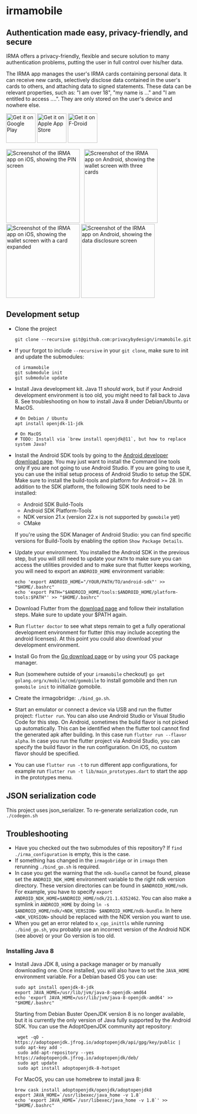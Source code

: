 # irmamobile

## Authentication made easy, privacy-friendly, and secure

IRMA offers a privacy-friendly, flexible and secure solution to many authentication problems,
putting the user in full control over his/her data.

The IRMA app manages the user's IRMA cards containing personal data. It can receive new cards, selectively disclose data contained in the user's cards to others, and
attaching data to signed statements. These data can be relevant properties, such as: "I am over 18", "my name is
..." and "I am entitled to access ....". They are only stored on the user's device and nowhere else.

[<img src="https://play.google.com/intl/en_us/badges/images/generic/en-play-badge.png"
     alt="Get it on Google Play"
     height="80">](https://play.google.com/store/apps/details?id=org.irmacard.cardemu)
[<img src="https://privacybydesign.foundation/images/app-store-badge-padded.png"
     alt="Get it on Apple App Store"
     height="80">](https://itunes.apple.com/nl/app/irma-authentication/id1294092994)
[<img src="https://fdroid.gitlab.io/artwork/badge/get-it-on.png"
     alt="Get it on F-Droid"
     height="80">](https://f-droid.org/packages/org.irmacard.cardemu/)

<img src="https://irma.app/docs/assets/irmamobile/ios_pin.png" width="200" alt="Screenshot of the IRMA app on iOS, showing the PIN screen" /> &nbsp;
<img src="https://irma.app/docs/assets/irmamobile/android_wallet.png" width="200" alt="Screenshot of the IRMA app on Android, showing the wallet screen with three cards" /> &nbsp;
<img src="https://irma.app/docs/assets/irmamobile/ios_wallet_expanded.png" width="200" alt="Screenshot of the IRMA app on iOS, showing the wallet screen with a card expanded" />
<img src="https://irma.app/docs/assets/irmamobile/android_disclosure.png" width="200" alt="Screenshot of the IRMA app on Android, showing the data disclosure screen" /> &nbsp;

## Development setup

* Clone the project

      git clone --recursive git@github.com:privacybydesign/irmamobile.git

* If your forgot to include `--recursive` in your `git clone`, make sure to init and update the submodules:

      cd irmamobile
      git submodule init
      git submodule update

* Install Java development kit. Java 11 _should_ work, but if your Android development environment is too old, you might need to fall back to Java 8. See troubleshooting on how to install Java 8 under Debian/Ubuntu or MacOS.

      # On Debian / Ubuntu
      apt install openjdk-11-jdk

      # On MacOS
      # TODO: Install via `brew install openjdk@11`, but how to replace system Java?

* Install the Android SDK tools by going to the [Android developer download page](https://developer.android.com/studio/).
  You may just want to install the Command line tools only if you are not going to use Android
  Studio. If you are going to use it, you can use the initial setup process of Android Studio to
  setup the SDK. Make sure to install the build-tools and platform for Android >= 28. In addition
  to the SDK platform, the following SDK tools need to be installed:
  * Android SDK Build-Tools
  * Android SDK Platform-Tools
  * NDK version 21.x (version 22.x is not supported by `gomobile` yet)
  * CMake

  If you're using the SDK Manager of Android Studio: you can find specific versions for Build-Tools
  by enabling the option `Show Package Details`.

* Update your environment. You installed the Android SDK in the previous step, but
  you will still need to update your `PATH` to make sure you can access the utilities provided and to
  make sure that flutter keeps working, you will need to export an `ANDROID_HOME` environment
  variable:

      echo 'export ANDROID_HOME="/YOUR/PATH/TO/android-sdk"' >> "$HOME/.bashrc"
      echo 'export PATH="$ANDROID_HOME/tools:$ANDROID_HOME/platform-tools:$PATH"' >> "$HOME/.bashrc"

* Download Flutter from the [download page](https://flutter.dev/docs/get-started/install) and
  follow their installation steps. Make sure to update your $PATH again.

* Run `flutter doctor` to see what steps remain to get a fully operational development environment
  for flutter (this may include accepting the android licenses). At this point you could also
  download your development environment.

* Install Go from the [Go download page](https://golang.org/dl/) or by using your OS package
  manager.

* Run (somewhere outside of your `irmamobile` checkout) `go get golang.org/x/mobile/cmd/gomobile` to install gomobile and then run `gomobile init`
  to initialize gomobile.

* Create the irmagobridge: `./bind_go.sh`.

* Start an emulator or connect a device via USB and run the flutter project: `flutter run`. You can
  also use Android Studio or Visual Studio Code for this step. On Android, sometimes the build flavor
  is not picked up automatically. This can be identified when the flutter tool cannot
  find the generated apk after building. In this case run `flutter run --flavor alpha`.
  In case you run the flutter project via Android Studio, you
  can specify the build flavor in the run configuration. On iOS, no custom flavor should be specified.

* You can use `flutter run -t` to run different app configurations, for example run `flutter run -t lib/main_prototypes.dart` to start the app in the prototypes menu.

## JSON serialization code

This project uses json_serializer. To re-generate serialization code, run `./codegen.sh`

## Troubleshooting

* Have you checked out the two submodules of this repository? If `find ./irma_configuration` is empty, this is the case.
* If something has changed in the `irmagobridge` or in `irmago` then rerunning `./bind_go.sh` is required.
* In case you get the warning that the `ndk-bundle` cannot be found, please set the `ANDROID_NDK_HOME`
  environment variable to the right ndk version directory. These version directories can be found in `$ANDROID_HOME/ndk`.
  For example, you have to specify `export ANDROID_NDK_HOME=$ANDROID_HOME/ndk/21.1.6352462`.
  You can also make a symlink in `ANDROID_HOME` by doing
  `ln -s $ANDROID_HOME/ndk/<NDK_VERSION> $ANDROID_HOME/ndk-bundle`. In here `<NDK_VERSION>` should be replaced
  with the NDK version you want to use.
* When you get an error related to `x_cgo_inittls` while running `./bind_go.sh`, you probably use an incorrect version of the Android NDK (see above) or your Go version is too old.

### Installing Java 8

* Install Java JDK 8, using a package manager or by manually downloading one. Once installed, you
  will also have to set the `JAVA_HOME` environment variable. For a Debian based OS you can use:

      sudo apt install openjdk-8-jdk
      export JAVA_HOME=/usr/lib/jvm/java-8-openjdk-amd64
      echo 'export JAVA_HOME=/usr/lib/jvm/java-8-openjdk-amd64' >> "$HOME/.bashrc"

  Starting from Debian Buster OpenJDK version 8 is no longer available, but it is currently the
  only version of Java fully supported by the Android SDK. You can use the AdoptOpenJDK community
  apt repository:

       wget -qO - https://adoptopenjdk.jfrog.io/adoptopenjdk/api/gpg/key/public | sudo apt-key add -
       sudo add-apt-repository --yes https://adoptopenjdk.jfrog.io/adoptopenjdk/deb/
       sudo apt update
       sudo apt install adoptopenjdk-8-hotspot

  For MacOS, you can use homebrew to install java 8:

      brew cask install adoptopenjdk/openjdk/adoptopenjdk8
      export JAVA_HOME=`/usr/libexec/java_home -v 1.8`
      echo 'export JAVA_HOME=`/usr/libexec/java_home -v 1.8`' >> "$HOME/.bashrc"
